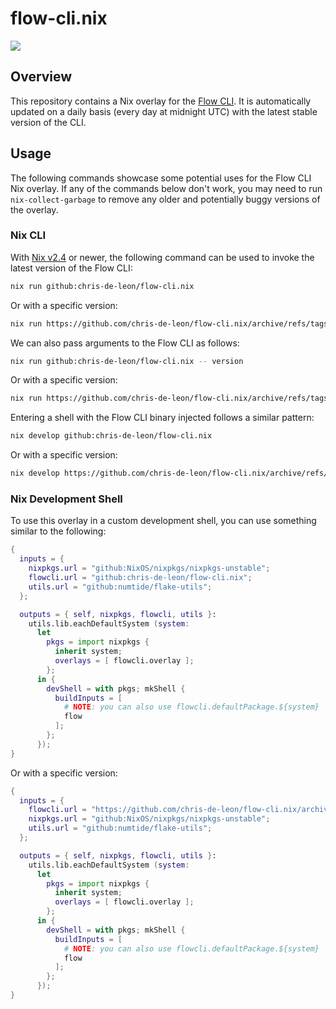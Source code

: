 # flow-cli.nix
<div>
  <a href="https://github.com/chris-de-leon/flow-cli.nix/actions">
		<img src="https://github.com/chris-de-leon/flow-cli.nix/actions/workflows/update-flow-cli.yml/badge.svg"/>
	</a>
</div>

## Overview

This repository contains a Nix overlay for the [Flow CLI](https://github.com/onflow/flow-cli). It is automatically updated on a daily basis (every day at midnight UTC) with the latest stable version of the CLI.

## Usage

The following commands showcase some potential uses for the Flow CLI Nix overlay. If any of the commands below don't work, you may need to run `nix-collect-garbage` to remove any older and potentially buggy versions of the overlay.

### Nix CLI

With [Nix v2.4](https://nix.dev/tutorials/install-nix) or newer, the following command can be used to invoke the latest version of the Flow CLI:

```sh
nix run github:chris-de-leon/flow-cli.nix
```

Or with a specific version:

```sh
nix run https://github.com/chris-de-leon/flow-cli.nix/archive/refs/tags/v1.8.0.tar.gz
```

We can also pass arguments to the Flow CLI as follows:

```sh
nix run github:chris-de-leon/flow-cli.nix -- version
```

Or with a specific version:

```sh
nix run https://github.com/chris-de-leon/flow-cli.nix/archive/refs/tags/v1.8.0.tar.gz -- version
```


Entering a shell with the Flow CLI binary injected follows a similar pattern:

```sh
nix develop github:chris-de-leon/flow-cli.nix
```

Or with a specific version:

```sh
nix develop https://github.com/chris-de-leon/flow-cli.nix/archive/refs/tags/v1.8.0.tar.gz
```

### Nix Development Shell

To use this overlay in a custom development shell, you can use something similar to the following:

```nix
{
  inputs = {
    nixpkgs.url = "github:NixOS/nixpkgs/nixpkgs-unstable";
    flowcli.url = "github:chris-de-leon/flow-cli.nix";
    utils.url = "github:numtide/flake-utils";
  };

  outputs = { self, nixpkgs, flowcli, utils }:
    utils.lib.eachDefaultSystem (system:
      let
        pkgs = import nixpkgs {
          inherit system;
          overlays = [ flowcli.overlay ];
        };
      in {
        devShell = with pkgs; mkShell {
          buildInputs = [
            # NOTE: you can also use flowcli.defaultPackage.${system}
            flow
          ];
        };
      });
}
```

Or with a specific version:

```nix
{
  inputs = {
    flowcli.url = "https://github.com/chris-de-leon/flow-cli.nix/archive/refs/tags/v1.8.0.tar.gz";
    nixpkgs.url = "github:NixOS/nixpkgs/nixpkgs-unstable";
    utils.url = "github:numtide/flake-utils";
  };

  outputs = { self, nixpkgs, flowcli, utils }:
    utils.lib.eachDefaultSystem (system:
      let
        pkgs = import nixpkgs {
          inherit system;
          overlays = [ flowcli.overlay ];
        };
      in {
        devShell = with pkgs; mkShell {
          buildInputs = [
            # NOTE: you can also use flowcli.defaultPackage.${system}
            flow
          ];
        };
      });
}
```
